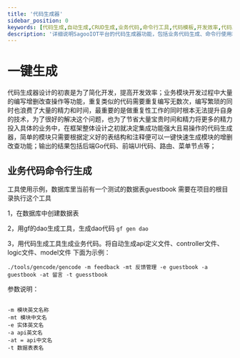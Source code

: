 ```yaml
---
title: '代码生成器'
sidebar_position: 0
keywords: [代码生成,自动生成,CRUD生成,业务代码,命令行工具,代码模板,开发效率,代码工具,一键生成,代码规范]
description: '详细说明SagooIOT平台的代码生成器功能，包括业务代码生成、命令行使用和自动化开发等效率工具指南。'
---
```


# 一键生成

代码生成器设计的初衷是为了简化开发，提高开发效率；业务模块开发过程中大量的编写增删改查操作等功能，重复类似的代码需要重复编写无数次，编写繁琐的同时也浪费了大量的精力和时间，最重要的是做重复性工作的同时根本无法提升自身的技术，为了很好的解决这个问题，也为了节省大量宝贵时间和精力将更多的精力投入具体的业务中，在框架整体设计之初就决定集成功能强大且易操作的代码生成器，简单的模块只需要根据定义好的表结构和注释便可以一键快速生成模块的增删改查功能；输出的结果包括后端Go代码、前端UI代码、路由、菜单节点等；

## 业务代码命令行生成

工具使用示例，数据库里当前有一个测试的数据表guestbook
需要在项目的根目录执行这个工具

1，在数据库中创建数据表

2，用gf的dao生成工具，生成dao代码
`gf gen dao`

3，用代码生成工具生成业务代码。将自动生成api定义文件、controller文件、logic文件、model文件
下面为示例：

```
./tools/gencode/gencode -m feedback -mt 反馈管理 -e guestbook -a guestbook -at 留言 -t guesstbook

```

参数说明：
```

-m 模块英文名称
-mt 模块中文名
-e 实体英文名
-a api英文名
-at = api中文名
-t 数据表表名
    
```
